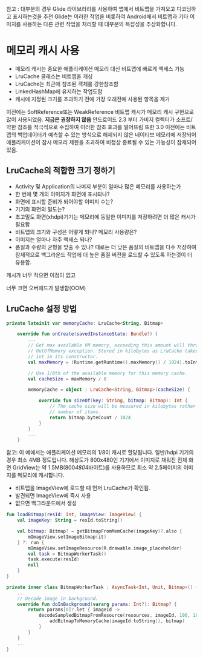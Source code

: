 참고 : 대부분의 경우 Glide 라이브러리를 사용하여 앱에서 비트맵을 가져오고 디코딩하고 표시하는것을 추천
Glide는 이러한 작업을 비롯하여 Android에서 비트맵과 기타 이미지를 사용하는 다른 관련 작업을 처리할 때 대부분의 복잡성을 추상화합니다.

# 메모리 캐시 사용

- 메모리 캐시는 중요한 애플리케이션 메모리 대신 비트맵에 빠르게 액세스 가능
- LruCache 클래스는 비트맵을 캐싱
- LruCache는 최근에 참조된 객체를 강한참조함
- LinkedHashMap에 유지하는 작업도함
- 캐시에 지정된 크기를 초과하기 전에 가장 오래전에 사용된 항목을 제거

이전에는 SoftReference또는 WeakReference 비트맵 캐시가 메모리 캐시 구현으로 많이 사용되었음. **지금은 권장하지 않음** 
안드로이드 2.3 부터 가비지 컬렉터가 소프트/약한 참조를 적극적으로 수집하여 이러한 참조 효과를 떨어뜨림
또한 3.0 이전에는 비트맵의 백업데이터가 예측할 수 있는 방식으로 해제되지 않은 네이티브 메모리에 저장되어 애플리케이션이 잠시 메모리 제한을 초과하여 비정상 종료될 수 있는 가능성이 잠재되어 있음.

## LruCache의 적합한 크기 정하기

- Activity 및 Application의 나머지 부분이 얼마나 많은 메모리를 사용하는가
- 한 번에  몇 개의 이미지가 화면에 표시되나?
- 화면에 표시할 준비가 되어야할 이미지 수는?
- 기기의 화면의 밀도는?
- 초고밀도 화면(xhdpi)기기는 메모리에 동일한 이미지를 저장하려면 더 많은 캐시가 필요함
- 비트맵의 크기와 구성은 어떻게 되나? 메모리 사용량은?
- 이미지는 얼마나 자주 액세스 되나?
- 품질과 수량의 균형을 맞출 수 있나? 때로는 더 낮은 품질의 비트맵을 다수 저장하여 잠재적으로 백그라운드 작업에 더 높은 품질 버전을 로드할 수 있도록 하는것이 더 유용함.

캐시가 너무 작으면 이점이 없고

너무 크면 오버헤드가 발생함(OOM)

## LruCache 설정 방법

```kotlin
private lateinit var memoryCache: LruCache<String, Bitmap>

    override fun onCreate(savedInstanceState: Bundle?) {
        ...
        // Get max available VM memory, exceeding this amount will throw an
        // OutOfMemory exception. Stored in kilobytes as LruCache takes an
        // int in its constructor.
        val maxMemory = (Runtime.getRuntime().maxMemory() / 1024).toInt()

        // Use 1/8th of the available memory for this memory cache.
        val cacheSize = maxMemory / 8

        memoryCache = object : LruCache<String, Bitmap>(cacheSize) {

            override fun sizeOf(key: String, bitmap: Bitmap): Int {
                // The cache size will be measured in kilobytes rather than
                // number of items.
                return bitmap.byteCount / 1024
            }
        }
        ...
    }
```

참고: 이 예에서는 애플리케이션 메모리의 1/8이 캐시로 할당됩니다. 
일반/hdpi 기기의 경우 최소 4MB 정도입니다. 
해상도가 800x480인 기기에서 이미지로 채워진 전체 화면 GridView는 약 1.5MB(800*480*4바이트)를 사용하므로 최소 약 2.5페이지의 이미지를 메모리에 캐시합니다.

- 비트맵을 ImageView에 로드할 때 먼저 LruCache가 확인됨.
- 발견되면 ImageView에 즉시 사용
- 없으면 백그라운드에서 생성

```kotlin
fun loadBitmap(resId: Int, imageView: ImageView) {
    val imageKey: String = resId.toString()

    val bitmap: Bitmap? = getBitmapFromMemCache(imageKey)?.also {
        mImageView.setImageBitmap(it)
    } ?: run {
        mImageView.setImageResource(R.drawable.image_placeholder)
        val task = BitmapWorkerTask()
        task.execute(resId)
        null
    }
}
```

```kotlin
private inner class BitmapWorkerTask : AsyncTask<Int, Unit, Bitmap>() {
    ...
    // Decode image in background.
    override fun doInBackground(vararg params: Int?): Bitmap? {
        return params[0]?.let { imageId ->
            decodeSampledBitmapFromResource(resources, imageId, 100, 100)?.also { bitmap ->
                addBitmapToMemoryCache(imageId.toString(), bitmap)
            }
        }
    }
    ...
}
```

